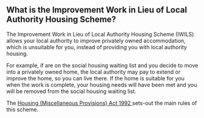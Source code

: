 ##  What is the Improvement Work in Lieu of Local Authority Housing Scheme?

The Improvement Work in Lieu of Local Authority Housing Scheme (IWILS) allows
your local authority to improve privately owned accommodation, which is
unsuitable for you, instead of providing you with local authority housing.

For example, if are on the social housing waiting list and you decide to move
into a privately owned home, the local authority may pay to extend or improve
the home, so you can live there. If the home is suitable for you when the work
is complete, your housing needs will have been met and you will be removed
from the social housing waiting list.

The [ Housing (Miscellaneous Provisions) Act 1992
](https://www.irishstatutebook.ie/eli/1992/act/18/section/5/enacted/en/html)
sets-out the main rules of this scheme.
